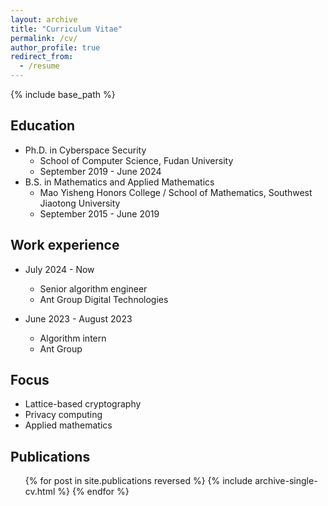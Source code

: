 ```yaml
---
layout: archive
title: "Curriculum Vitae"
permalink: /cv/
author_profile: true
redirect_from:
  - /resume
---
```


{% include base_path %}

## Education
* Ph.D. in Cyberspace Security
  * School of Computer Science, Fudan University
  * September 2019 - June 2024
* B.S. in Mathematics and Applied Mathematics
  * Mao Yisheng Honors College / School of Mathematics, Southwest Jiaotong University
  * September 2015 - June 2019

## Work experience
* July 2024 - Now
  * Senior algorithm engineer
  * Ant Group Digital Technologies

* June 2023 - August 2023
  * Algorithm intern
  * Ant Group 

## Focus
* Lattice-based cryptography
* Privacy computing
* Applied mathematics

## Publications
  <ul>{% for post in site.publications reversed %}
    {% include archive-single-cv.html %}
  {% endfor %}</ul>
